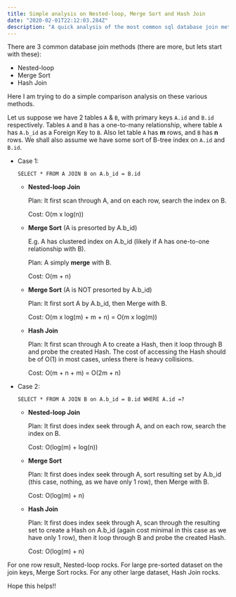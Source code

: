 ```yaml
---
title: Simple analysis on Nested-loop, Merge Sort and Hash Join
date: "2020-02-01T22:12:03.284Z"
description: "A quick analysis of the most common sql database join methods."
---
```


There are 3 common database join methods (there are more, but lets start with these):

*   Nested-loop
*   Merge Sort
*   Hash Join

Here I am trying to do a simple comparison analysis on these various methods.

Let us suppose we have 2 tables `A` & `B`, with primary keys `A.id` and `B.id` respectively.  Tables `A` and `B` has a one-to-many relationship, where table `A` has `A.b_id` as a Foreign Key to `B`.  Also let table `A` has **m** rows, and `B` has **n** rows.  We shall also assume we have some sort of B-tree index on `A.id`  and `B.id`.

*   Case 1:

    `SELECT * FROM A JOIN B on A.b_id = B.id`

    *   **Nested-loop Join**

        Plan: It first scan through A, and on each row, search the index on B.

        Cost: O(m x log(n))

    *   **Merge Sort** (A is presorted by A.b_id)

        E.g. A has clustered index on A.b_id (likely if A has one-to-one relationship with B).

        Plan: A simply **merge** with B.

        Cost: O(m + n)

    *   **Merge Sort** (A is NOT presorted by A.b_id)

        Plan:  It first sort A by A.b_id, then Merge with B.

        Cost: O(m x log(m) + m + n) = O(m x log(m))

    *   **Hash Join**

        Plan:  It first scan through A to create a Hash, then it loop through B and probe the created Hash.  The cost of accessing the Hash should be of O(1) in most cases, unless there is heavy collisions.

        Cost: O(m + n  + m) = O(2m + n)

*   Case 2:

    `SELECT * FROM A JOIN B on A.b_id = B.id WHERE A.id =? `

    *   **Nested-loop Join**

        Plan:  It first does index seek through A, and on each row, search the index on B.

        Cost: O(log(m) + log(n))

    *   **Merge Sort**

        Plan:  It first does index seek through A, sort resulting set by A.b_id (this case, nothing, as we have only 1 row), then Merge with B.

        Cost: O(log(m) + n)

    *   **Hash Join**

        Plan:  It first does index seek through A, scan through the resulting set to create a Hash on A.b_id (again cost minimal in this case as we have only 1 row), then it loop through B and probe the created Hash.

        Cost: O(log(m) + n)

For one row result, Nested-loop rocks.  For large pre-sorted dataset on the join keys, Merge Sort rocks.  For any other large dataset, Hash Join rocks.

Hope this helps!!
